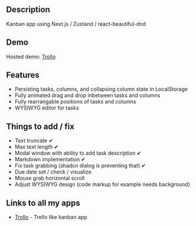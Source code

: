 ## Description

Kanban app using Next.js / Zustand / react-beautiful-dnd

## Demo

Hosted demo: [Trollo](https://trollo-self.vercel.app/)

## Features

- Persisting tasks, columns, and collapsing column state in LocalStorage
- Fully animated drag and drop inbetween tasks and columns
- Fully rearrangable positions of tasks and columns
- WYSIWYG editor for tasks

## Things to add / fix

- Text truncate ✔
- Max text length ✔
- Modal window with ability to add task description ✔
- Markdown implementation ✔
- Fix task grabbing (shadcn dialog is preventing that) ✔
- Due date set / check / visualize
- Mouse grab horizontal scroll
- Adjust WYSIWYG design (code markup for example needs background)

## Links to all my apps

- [Trollo](#) - Trello like kanban app
